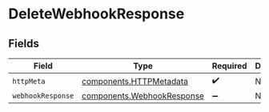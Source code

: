 # DeleteWebhookResponse


## Fields

| Field                                                                    | Type                                                                     | Required                                                                 | Description                                                              |
| ------------------------------------------------------------------------ | ------------------------------------------------------------------------ | ------------------------------------------------------------------------ | ------------------------------------------------------------------------ |
| `httpMeta`                                                               | [components.HTTPMetadata](../../models/components/httpmetadata.md)       | :heavy_check_mark:                                                       | N/A                                                                      |
| `webhookResponse`                                                        | [components.WebhookResponse](../../models/components/webhookresponse.md) | :heavy_minus_sign:                                                       | N/A                                                                      |
